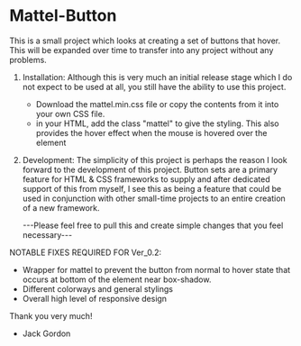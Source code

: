 # Mattel-Button
This is a small project which looks at creating a set of buttons that hover. This will be expanded over time to transfer into any project without any problems.

1) Installation:
        Although this is very much an initial release stage which I do not expect to be used at all, you still have the ability to use this project.

    - Download the mattel.min.css file or copy the contents from it into your own CSS file.
    - in your HTML, add the class "mattel" to give the styling. This also provides the hover effect when the mouse is hovered over the     element
    
2) Development:
        The simplicity of this project is perhaps the reason I look forward to the development of this project. Button sets are a primary feature for HTML & CSS frameworks to supply and after dedicated support of this from myself, I see this as being a feature that could be used in conjunction with other small-time projects to an entire creation of a new framework.

    ---Please feel free to pull this and create simple changes that you feel necessary---
    
  NOTABLE FIXES REQUIRED FOR Ver_0.2:
  - Wrapper for mattel to prevent the button from normal to hover state that occurs at bottom of the element near box-shadow.
  - Different colorways and general stylings
  - Overall high level of responsive design
  
  Thank you very much!
  - Jack Gordon
  
